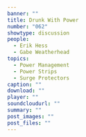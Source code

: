 ```yaml
---
banner: ""
title: Drunk With Power
number: "062"
showtype: discussion
people:
  - Erik Hess
  - Gabe Weatherhead
topics:
  - Power Management
  - Power Strips
  - Surge Protectors
caption: ""
download: ""
player: ""
soundcloudurl: ""
summary: ""
post_images: ""
post_files: ""
---
```


